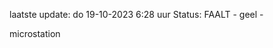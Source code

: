 laatste update: 
do 19-10-2023  6:28   uur 
Status: FAALT - geel - 
<div class="service Y">microstation</div>